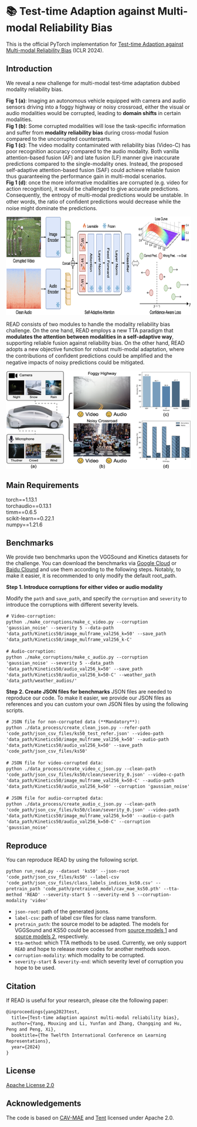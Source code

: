 # 📚 Test-time Adaption against Multi-modal Reliability Bias

This is the official PyTorch implementation for [Test-time Adaption against Multi-modal Reliability Bias](https://openreview.net/pdf?id=TPZRq4FALB) (ICLR 2024).

## Introduction
We reveal a new challenge for multi-modal test-time adaptation dubbed modality reliability bias.

**Fig 1 (a)**: Imaging an autonomous vehicle equipped with camera and audio sensors driving into a foggy highway or noisy crossroad, either the visual or audio modalities would be corrupted, leading to **domain shifts** in certain modalities.<br>
**Fig 1 (b)**: Some corrupted modalities will lose the task-speciﬁc information and suffer from **modality reliability bias** during cross-modal fusion compared to the uncorrupted counterparts.<br>
**Fig 1 (c)**: The video modality contaminated with reliability bias (Video-C) has poor recognition accuracy compared to the audio modality. Both vanilla attention-based fusion (AF) and late fusion (LF) manner give inaccurate predictions compared to the single-modality ones. Instead, the proposed self-adaptive attention-based fusion (SAF) could achieve reliable fusion thus guaranteeing the performance gain in multi-modal scenarios.<br>
**Fig 1 (d)**: once the more informative modalities are corrupted (e.g. video for action recognition), it would be challenged to give accurate predictions. Consequently, the entropy of multi-modal predictions would be unstable. In other words, the ratio of conﬁdent predictions would decrease while the noise might dominate the predictions.

<img src="https://github.com/XLearning-SCU/2024-ICLR-READ/blob/main/figs/observation.png"  width="760" height="268" />


READ consists of two modules to handle the modality reliability bias challenge.
On the one hand, READ employs a new TTA paradigm that **modulates the attention between modalities in a self-adaptive way**, supporting reliable fusion against reliability bias. 
On the other hand, READ adopts a new objective function for robust multi-modal adaptation, where the contributions of conﬁdent predictions could be ampliﬁed and the negative impacts of noisy predictions could be mitigated.

<img src="https://github.com/XLearning-SCU/2024-ICLR-READ/blob/main/figs/framework.png"  width="760" height="268" />

## Main Requirements

torch==1.13.1 <br>
torchaudio==0.13.1<br>
timm==0.6.5<br>
scikit-learn==0.22.1<br>
numpy==1.21.6

## Benchmarks
We provide two benchmarks upon the VGGSound and Kinetics datasets for the challenge. You can download the benchmarks via [Google Cloud](https://drive.google.com/drive/folders/1SWkNwTqI08xbNJgz-YU2TwWHPn5Q4z5b?usp=sharing) or [Baidu Clound](https://pan.baidu.com/s/1Xo3IxQyd_fkzMVofDWKYVw?pwd=fnha) and use them according to the following steps. Notably, to make it easier, it is recommended to only modify the default root_path.

**Step 1. Introduce corruptions for either video or audio modality**

Modify the ```path``` and ```save_path```, and specify the ```corruption``` and ```severity``` to introduce the corruptions with different severity levels.

```
# Video-corruption:
python ./make_corruptions/make_c_video.py --corruption 'gaussian_noise' --severity 5 --data-path 'data_path/Kinetics50/image_mulframe_val256_k=50' --save_path 'data_path/Kinetics50/image_mulframe_val256_k-C'

# Audio-corruption:
python ./make_corruptions/make_c_audio.py --corruption 'gaussian_noise' --severity 5 --data_path 'data_path/Kinetics50/audio_val256_k=50' --save_path 'data_path/Kinetics50/audio_val256_k=50-C' --weather_path 'data_path/weather_audios/'
```
**Step 2. Create JSON files for benchmarks**
JSON files are needed to reproduce our code. To make it easier, we provide our JSON files as references and you can custom your own JSON files by using the following scripts.

```
# JSON file for non-corrupted data (**Mandatory**):
python ./data_process/create_clean_json.py --refer-path 'code_path/json_csv_files/ks50_test_refer.json' --video-path 'data_path/Kinetics50/image_mulframe_val256_k=50' --audio-path 'data_path/Kinetics50/audio_val256_k=50' --save_path 'code_path/json_csv_files/ks50'

# JSON file for video-corrupted data:
python ./data_process/create_video_c_json.py --clean-path 'code_path/json_csv_files/ks50/clean/severity_0.json' --video-c-path 'data_path/Kinetics50/image_mulframe_val256_k=50-C' --audio-path 'data_path/Kinetics50/audio_val256_k=50' --corruption 'gaussian_noise'

# JSON file for audio-corrupted data:
python ./data_process/create_audio_c_json.py --clean-path 'code_path/json_csv_files/ks50/clean/severity_0.json' --video-path 'data_path/Kinetics50/image_mulframe_val256_k=50' --audio-c-path 'data_path/Kinetics50/audio_val256_k=50-C' --corruption 'gaussian_noise'
```

## Reproduce

You can reproduce READ by using the following script.

```
python run_read.py --dataset 'ks50' --json-root 'code_path/json_csv_files/ks50' --label-csv 'code_path/json_csv_files/class_labels_indices_ks50.csv' --pretrain_path 'code_path/pretrained_model/cav_mae_ks50.pth' --tta-method 'READ' --severity-start 5 --severity-end 5 --corruption-modality 'video'
```

- `json-root`: path of the generated jsons.
- `label-csv`: path of label csv files for class name transform.
- `pretrain_path`: the source model to be adapted. The models for VGGSound and KS50 could be accessed from [source models 1](https://www.dropbox.com/s/dl/f4wrbxv2unewss9/vgg_65.5.pth) and [source models 2](https://drive.google.com/file/d/1m38uCAfwL--RP6rWtOvGee4i2SfAzbjl/view?usp=sharing), respectively.
- `tta-method`: which TTA methods to be used. Currently, we only support `READ` and hope to release more codes for another methods soon.
- `corruption-modality`: which modality to be corrupted.
- `severity-start` & `severity-end`: which severity level of corruption you hope to be used.   

## Citation

If READ is useful for your research, please cite the following paper:
```
@inproceedings{yang2023test,
  title={Test-time adaption against multi-modal reliability bias},
  author={Yang, Mouxing and Li, Yunfan and Zhang, Changqing and Hu, Peng and Peng, Xi},
  booktitle={The Twelfth International Conference on Learning Representations},
  year={2024}
}
```

## License

[Apache License 2.0](http://www.apache.org/licenses/LICENSE-2.0)

## Acknowledgements
The code is based on [CAV-MAE](https://github.com/YuanGongND/cav-mae?tab=readme-ov-file#pretrained-models) and [Tent](https://github.com/DequanWang/tent) licensed under Apache 2.0.
